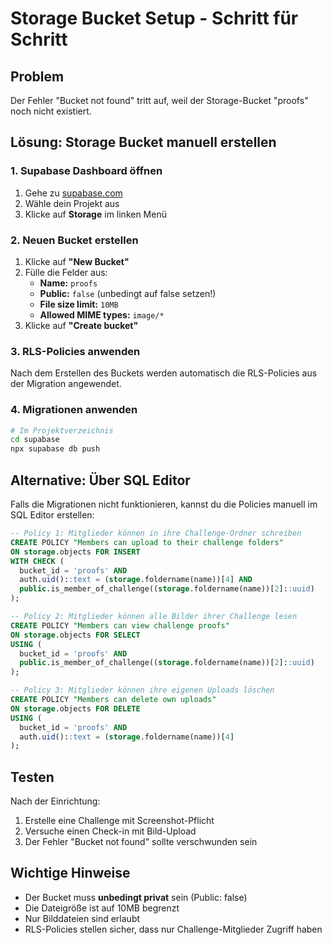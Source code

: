 # Storage Bucket Setup - Schritt für Schritt

## Problem
Der Fehler "Bucket not found" tritt auf, weil der Storage-Bucket "proofs" noch nicht existiert.

## Lösung: Storage Bucket manuell erstellen

### 1. Supabase Dashboard öffnen
1. Gehe zu [supabase.com](https://supabase.com)
2. Wähle dein Projekt aus
3. Klicke auf **Storage** im linken Menü

### 2. Neuen Bucket erstellen
1. Klicke auf **"New Bucket"**
2. Fülle die Felder aus:
   - **Name:** `proofs`
   - **Public:** `false` (unbedingt auf false setzen!)
   - **File size limit:** `10MB`
   - **Allowed MIME types:** `image/*`
3. Klicke auf **"Create bucket"**

### 3. RLS-Policies anwenden
Nach dem Erstellen des Buckets werden automatisch die RLS-Policies aus der Migration angewendet.

### 4. Migrationen anwenden
```bash
# Im Projektverzeichnis
cd supabase
npx supabase db push
```

## Alternative: Über SQL Editor
Falls die Migrationen nicht funktionieren, kannst du die Policies manuell im SQL Editor erstellen:

```sql
-- Policy 1: Mitglieder können in ihre Challenge-Ordner schreiben
CREATE POLICY "Members can upload to their challenge folders"
ON storage.objects FOR INSERT
WITH CHECK (
  bucket_id = 'proofs' AND
  auth.uid()::text = (storage.foldername(name))[4] AND
  public.is_member_of_challenge((storage.foldername(name))[2]::uuid)
);

-- Policy 2: Mitglieder können alle Bilder ihrer Challenge lesen
CREATE POLICY "Members can view challenge proofs"
ON storage.objects FOR SELECT
USING (
  bucket_id = 'proofs' AND
  public.is_member_of_challenge((storage.foldername(name))[2]::uuid)
);

-- Policy 3: Mitglieder können ihre eigenen Uploads löschen
CREATE POLICY "Members can delete own uploads"
ON storage.objects FOR DELETE
USING (
  bucket_id = 'proofs' AND
  auth.uid()::text = (storage.foldername(name))[4]
);
```

## Testen
Nach der Einrichtung:
1. Erstelle eine Challenge mit Screenshot-Pflicht
2. Versuche einen Check-in mit Bild-Upload
3. Der Fehler "Bucket not found" sollte verschwunden sein

## Wichtige Hinweise
- Der Bucket muss **unbedingt privat** sein (Public: false)
- Die Dateigröße ist auf 10MB begrenzt
- Nur Bilddateien sind erlaubt
- RLS-Policies stellen sicher, dass nur Challenge-Mitglieder Zugriff haben
